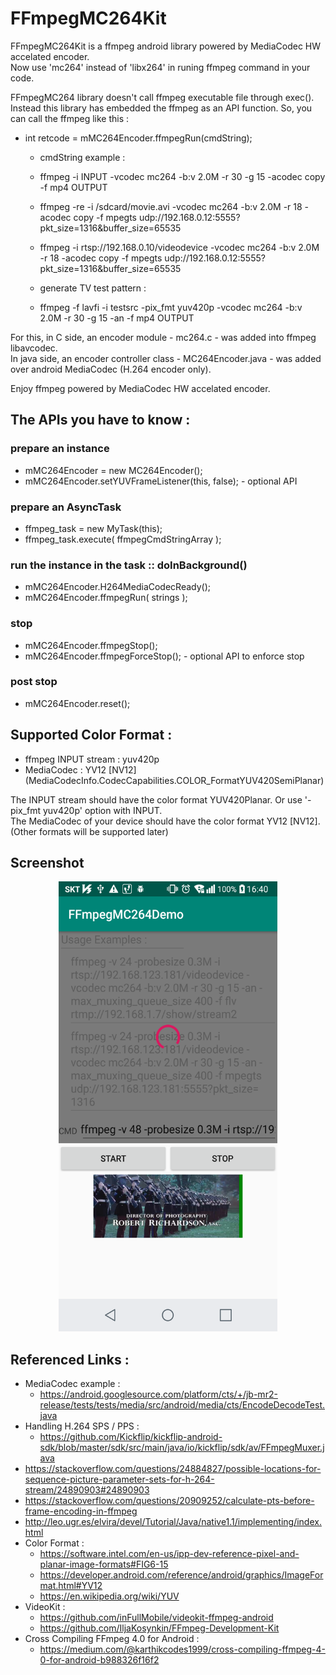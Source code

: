 FFmpegMC264Kit
===============

FFmpegMC264Kit is a ffmpeg android library powered by MediaCodec HW accelated encoder.<br> 
Now use 'mc264' instead of 'libx264' in runing ffmpeg command in your code.

FFmpegMC264 library doesn't call ffmpeg executable file through exec().
Instead this library has embedded the ffmpeg as an API function.
So, you can call the ffmpeg like this : 
* int retcode = mMC264Encoder.ffmpegRun(cmdString);
  - cmdString example : 
  - ffmpeg -i INPUT -vcodec mc264 -b:v 2.0M -r 30 -g 15 -acodec copy -f mp4 OUTPUT
  - ffmpeg -re -i /sdcard/movie.avi -vcodec mc264 -b:v 2.0M -r 18 -acodec copy -f mpegts udp://192.168.0.12:5555?pkt_size=1316&buffer_size=65535
  - ffmpeg -i rtsp://192.168.0.10/videodevice -vcodec mc264 -b:v 2.0M -r 18 -acodec copy -f mpegts udp://192.168.0.12:5555?pkt_size=1316&buffer_size=65535

  - generate TV test pattern : 
  - ffmpeg -f lavfi -i testsrc -pix_fmt yuv420p -vcodec mc264 -b:v 2.0M -r 30 -g 15 -an -f mp4 OUTPUT
 
For this, in C side, an encoder module - mc264.c - was added into ffmpeg libavcodec.<br>
In java side, an encoder controller class - MC264Encoder.java - was added over android MediaCodec (H.264 encoder only).

Enjoy ffmpeg powered by MediaCodec HW accelated encoder.


## The APIs you have to know : 

### prepare an instance
* mMC264Encoder = new MC264Encoder();
* mMC264Encoder.setYUVFrameListener(this, false);  - optional API

### prepare an AsyncTask
* ffmpeg_task = new MyTask(this);
* ffmpeg_task.execute( ffmpegCmdStringArray );

### run the instance in the task :: doInBackground()
* mMC264Encoder.H264MediaCodecReady();
* mMC264Encoder.ffmpegRun( strings );

### stop
* mMC264Encoder.ffmpegStop();
* mMC264Encoder.ffmpegForceStop(); - optional API to enforce stop

### post stop
* mMC264Encoder.reset();


## Supported Color Format :
* ffmpeg INPUT stream : yuv420p
* MediaCodec : YV12 [NV12] (MediaCodecInfo.CodecCapabilities.COLOR_FormatYUV420SemiPlanar)

The INPUT stream should have the color format YUV420Planar. Or use '-pix_fmt yuv420p' option with INPUT.<br>
The MediaCodec of your device should have the color format YV12 [NV12]. (Other formats will be supported later)

## Screenshot
<p align="center">
  <img src="./FFmpegMC264Demo-Screen.png" width="350" height="720">
</p>

## Referenced Links :
* MediaCodec example :
  - https://android.googlesource.com/platform/cts/+/jb-mr2-release/tests/tests/media/src/android/media/cts/EncodeDecodeTest.java
* Handling H.264 SPS / PPS :
  - https://github.com/Kickflip/kickflip-android-sdk/blob/master/sdk/src/main/java/io/kickflip/sdk/av/FFmpegMuxer.java
* https://stackoverflow.com/questions/24884827/possible-locations-for-sequence-picture-parameter-sets-for-h-264-stream/24890903#24890903
* https://stackoverflow.com/questions/20909252/calculate-pts-before-frame-encoding-in-ffmpeg
* http://leo.ugr.es/elvira/devel/Tutorial/Java/native1.1/implementing/index.html
* Color Format :
  - https://software.intel.com/en-us/ipp-dev-reference-pixel-and-planar-image-formats#FIG6-15
  - https://developer.android.com/reference/android/graphics/ImageFormat.html#YV12
  - https://en.wikipedia.org/wiki/YUV
* VideoKit :
  - https://github.com/inFullMobile/videokit-ffmpeg-android
  - https://github.com/IljaKosynkin/FFmpeg-Development-Kit
* Cross Compiling FFmpeg 4.0 for Android :
  - https://medium.com/@karthikcodes1999/cross-compiling-ffmpeg-4-0-for-android-b988326f16f2


